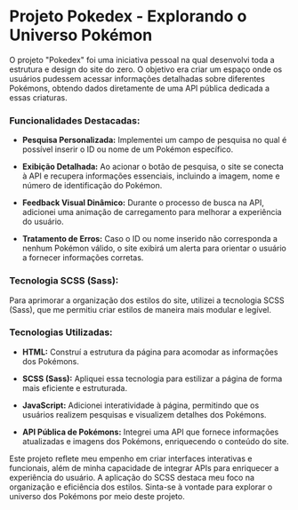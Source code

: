 <h1> Projeto Pokedex - Explorando o Universo Pokémon </h1>

O projeto "Pokedex" foi uma iniciativa pessoal na qual desenvolvi toda a estrutura e design do site do zero. O objetivo era criar um espaço onde os usuários pudessem acessar informações detalhadas sobre diferentes Pokémons, obtendo dados diretamente de uma API pública dedicada a essas criaturas.

### Funcionalidades Destacadas:

- **Pesquisa Personalizada:** Implementei um campo de pesquisa no qual é possível inserir o ID ou nome de um Pokémon específico.

- **Exibição Detalhada:** Ao acionar o botão de pesquisa, o site se conecta à API e recupera informações essenciais, incluindo a imagem, nome e número de identificação do Pokémon.

- **Feedback Visual Dinâmico:** Durante o processo de busca na API, adicionei uma animação de carregamento para melhorar a experiência do usuário.

- **Tratamento de Erros:** Caso o ID ou nome inserido não corresponda a nenhum Pokémon válido, o site exibirá um alerta para orientar o usuário a fornecer informações corretas.

### Tecnologia SCSS (Sass):

Para aprimorar a organização dos estilos do site, utilizei a tecnologia SCSS (Sass), que me permitiu criar estilos de maneira mais modular e legível.

### Tecnologias Utilizadas:

- **HTML:** Construí a estrutura da página para acomodar as informações dos Pokémons.

- **SCSS (Sass):** Apliquei essa tecnologia para estilizar a página de forma mais eficiente e estruturada.

- **JavaScript:** Adicionei interatividade à página, permitindo que os usuários realizem pesquisas e visualizem detalhes dos Pokémons.

- **API Pública de Pokémons:** Integrei uma API que fornece informações atualizadas e imagens dos Pokémons, enriquecendo o conteúdo do site.

Este projeto reflete meu empenho em criar interfaces interativas e funcionais, além de minha capacidade de integrar APIs para enriquecer a experiência do usuário. A aplicação do SCSS destaca meu foco na organização e eficiência dos estilos. Sinta-se à vontade para explorar o universo dos Pokémons por meio deste projeto.
